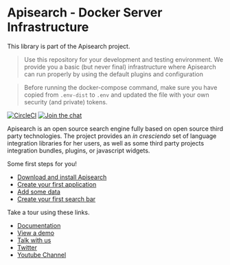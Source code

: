 # Apisearch - Docker Server Infrastructure

This library is part of the Apisearch project.

> Use this repository for your development and testing environment. We provide
> you a basic (but never final) infrastructure where Apisearch can run properly
> by using the default plugins and configuration

> Before running the docker-compose command, make sure you have copied from
> `.env-dist` to `.env` and updated the file with your own security (and
> private) tokens.

[![CircleCI](https://circleci.com/gh/apisearch-io/basic-infrastructure.svg?style=svg)](https://circleci.com/gh/apisearch-io/basic-infrastructure)
[![Join the chat](https://badges.gitter.im/Join%20Chat.svg)](https://gitter.im/apisearch_io/general)

Apisearch is an open source search engine fully based on open source third party
technologies. The project provides an *in cresciendo* set of language 
integration libraries for her users, as well as some third party projects 
integration bundles, plugins, or javascript widgets.

Some first steps for you!

- [Download and install Apisearch](http://docs.apisearch.io/#download-and-install-apisearch)
- [Create your first application](http://docs.apisearch.io/#create-your-first-application)
- [Add some data](http://docs.apisearch.io/#add-some-data)
- [Create your first search bar](http://docs.apisearch.io/#create-my-first-search-bar)

Take a tour using these links.

- [Documentation](http://docs.apisearch.io)
- [View a demo](http://apisearch.io)
- [Talk with us](https://apisearch.slack.com)
- [Twitter](https://twitter.com/apisearch_io)
- [Youtube Channel]()